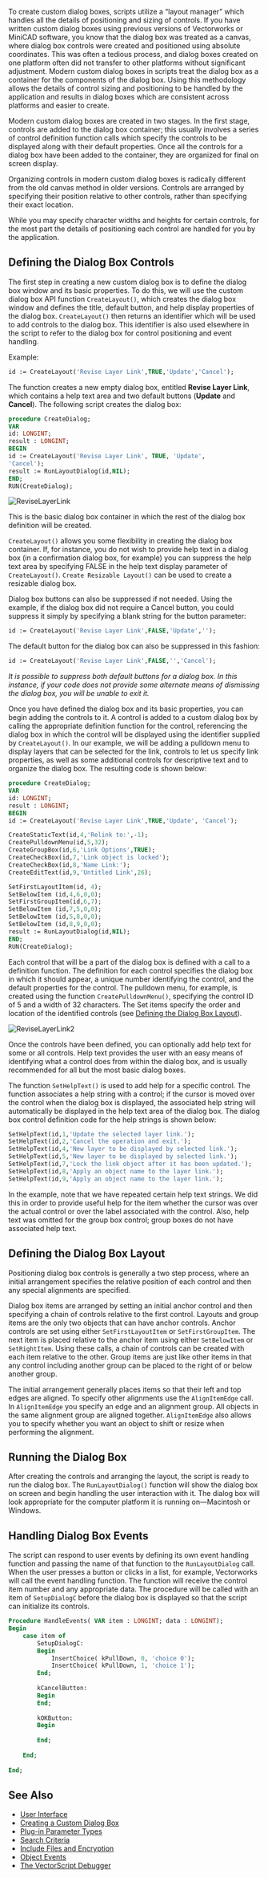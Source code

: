 To create custom dialog boxes, scripts utilize a “layout manager” which handles all the details of positioning and
sizing of controls. If you have written custom dialog boxes using previous versions of Vectorworks or MiniCAD
software, you know that the dialog box was treated as a canvas, where dialog box controls were created and
positioned using absolute coordinates. This was often a tedious process, and dialog boxes created on one platform
often did not transfer to other platforms without significant adjustment. Modern custom dialog boxes in scripts treat
the dialog box as a container for the components of the dialog box. Using this methodology allows the details of
control sizing and positioning to be handled by the application and results in dialog boxes which are consistent across
platforms and easier to create.

Modern custom dialog boxes are created in two stages. In the first stage, controls are added to the dialog box
container; this usually involves a series of control definition function calls which specify the controls to be displayed
along with their default properties. Once all the controls for a dialog box have been added to the container, they are
organized for final on screen display.

Organizing controls in modern custom dialog boxes is radically different from the old canvas method in older
versions. Controls are arranged by specifying their position relative to other controls, rather than specifying their exact
location.

While you may specify character widths and heights for certain controls, for the most part the details of positioning
each control are handled for you by the application.

## Defining the Dialog Box Controls

The first step in creating a new custom dialog box is to define the dialog box window and its basic properties. To do
this, we will use the custom dialog box API function `CreateLayout()`, which creates the dialog box window and
defines the title, default button, and help display properties of the dialog box. `CreateLayout()` then returns an
identifier which will be used to add controls to the dialog box. This identifier is also used elsewhere in the script to
refer to the dialog box for control positioning and event handling.

Example:

```pascal
id := CreateLayout('Revise Layer Link',TRUE,'Update','Cancel');
```

The function creates a new empty dialog box, entitled **Revise Layer Link**, which contains a help text area and two
default buttons (**Update** and **Cancel**). The following script creates the dialog box:

```pascal
procedure CreateDialog;
VAR
id: LONGINT;
result : LONGINT;
BEGIN
id := CreateLayout('Revise Layer Link', TRUE, 'Update',
'Cancel');
result := RunLayoutDialog(id,NIL);
END;
RUN(CreateDialog);
```

![ReviseLayerLink](images/ReviseLayerLink.png)

This is the basic dialog box container in which the rest of the dialog box definition will be created.

`CreateLayout()` allows you some flexibility in creating the dialog box container. If, for instance, you do not wish to
provide help text in a dialog box (in a confirmation dialog box, for example) you can suppress the help text area by
specifying FALSE in the help text display parameter of `CreateLayout()`. `Create Resizable Layout()` can be
used to create a resizable dialog box.

Dialog box buttons can also be suppressed if not needed. Using the example, if the dialog box did not require a Cancel
button, you could suppress it simply by specifying a blank string for the button parameter:

```pascal
id := CreateLayout('Revise Layer Link',FALSE,'Update','');
```

The default button for the dialog box can also be suppressed in this fashion:

```pascal
id := CreateLayout('Revise Layer Link',FALSE,'','Cancel');
```

*It is possible to suppress both default buttons for a dialog box. In this instance, if your code does not provide
some alternate means of dismissing the dialog box, you will be unable to exit it.*

Once you have defined the dialog box and its basic properties, you can begin adding the controls to it. A control is
added to a custom dialog box by calling the appropriate definition function for the control, referencing the dialog box
in which the control will be displayed using the identifier supplied by `CreateLayout()`. In our example, we will be
adding a pulldown menu to display layers that can be selected for the link, controls to let us specify link properties, as
well as some additional controls for descriptive text and to organize the dialog box. The resulting code is shown
below:

```pascal
procedure CreateDialog;
VAR
id: LONGINT;
result : LONGINT;
BEGIN
id := CreateLayout('Revise Layer Link',TRUE,'Update', 'Cancel');

CreateStaticText(id,4,'Relink to:',-1);
CreatePulldownMenu(id,5,32);
CreateGroupBox(id,6,'Link Options',TRUE);
CreateCheckBox(id,7,'Link object is locked');
CreateCheckBox(id,8,'Name Link:');
CreateEditText(id,9,'Untitled Link',26);

SetFirstLayoutItem(id, 4);
SetBelowItem (id,4,6,0,0);
SetFirstGroupItem(id,6,7);
SetBelowItem (id,7,5,0,0);
SetBelowItem (id,5,8,0,0);
SetBelowItem (id,8,9,0,0);
result := RunLayoutDialog(id,NIL);
END;
RUN(CreateDialog);
```

Each control that will be a part of the dialog box is defined with a call to a definition function. The definition for each
control specifies the dialog box in which it should appear, a unique number identifying the control, and the default
properties for the control. The pulldown menu, for example, is created using the function `CreatePulldownMenu()`,
specifying the control ID of 5 and a width of 32 characters. The Set items specify the order and location of the
identified controls (see [Defining the Dialog Box Layout](#defining-the-dialog-box-layout)).

![ReviseLayerLink2](images/ReviseLayerLink2.png)

Once the controls have been defined, you can optionally add help text for some or all controls. Help text provides the
user with an easy means of identifying what a control does from within the dialog box, and is usually recommended
for all but the most basic dialog boxes.

The function `SetHelpText()` is used to add help for a specific control. The function associates a help string with a
control; if the cursor is moved over the control when the dialog box is displayed, the associated help string will
automatically be displayed in the help text area of the dialog box. The dialog box control definition code for the help
strings is shown below:

```pascal
SetHelpText(id,1,'Update the selected layer link.');
SetHelpText(id,2,'Cancel the operation and exit.');
SetHelpText(id,4,'New layer to be displayed by selected link.');
SetHelpText(id,5,'New layer to be displayed by selected link.');
SetHelpText(id,7,'Lock the link object after it has been updated.');
SetHelpText(id,8,'Apply an object name to the layer link.');
SetHelpText(id,9,'Apply an object name to the layer link.');
```

In the example, note that we have repeated certain help text strings. We did this in order to provide useful help for the
item whether the cursor was over the actual control or over the label associated with the control. Also, help text was
omitted for the group box control; group boxes do not have associated help text.

## Defining the Dialog Box Layout

Positioning dialog box controls is generally a two step process, where an initial arrangement specifies the relative
position of each control and then any special alignments are specified.

Dialog box items are arranged by setting an initial anchor control and then specifying a chain of controls relative to the
first control. Layouts and group items are the only two objects that can have anchor controls. Anchor controls are set
using either `SetFirstLayoutItem` or `SetFirstGroupItem`. The next item is placed relative to the anchor item
using either `SetBelowItem` or `SetRightItem`. Using these calls, a chain of controls can be created with each item
relative to the other. Group items are just like other items in that any control including another group can be placed to
the right of or below another group.

The initial arrangement generally places items so that their left and top edges are aligned. To specify other alignments
use the `AlignItemEdge` call. In `AlignItemEdge` you specify an edge and an alignment group. All objects in the
same alignment group are aligned together. `AlignItemEdge` also allows you to specify whether you want an object
to shift or resize when performing the alignment.

## Running the Dialog Box

After creating the controls and arranging the layout, the script is ready to run the dialog box. The
`RunLayoutDialog()` function will show the dialog box on screen and begin handling the user interaction with it.
The dialog box will look appropriate for the computer platform it is running on—Macintosh or Windows.

## Handling Dialog Box Events

The script can respond to user events by defining its own event handling function and passing the name of that
function to the `RunLayoutDialog` call. When the user presses a button or clicks in a list, for example, Vectorworks
will call the event handling function. The function will receive the control item number and any appropriate data. The
procedure will be called with an item of `SetupDialogC` before the dialog box is displayed so that the script can
initialize its controls.

```pascal
Procedure HandleEvents( VAR item : LONGINT; data : LONGINT);
Begin
	case item of
		SetupDialogC:
		Begin
			InsertChoice( kPullDown, 0, 'choice 0');
			InsertChoice( kPullDown, 1, 'choice 1');
		End;
		
		kCancelButton:
		Begin
		End;
		
		kOKButton:
		Begin
		
		End;
		
	End;
	
End;
```

## See Also
* [User Interface](User%20Interface.md)
* [Creating a Custom Dialog Box](Creating%20a%20Custom%20Dialog%20Box.md)
* [Plug-in Parameter Types](Plug-in%20Parameter%20Types.md)
* [Search Criteria](Search%20Criteria.md)
* [Include Files and Encryption](Include%20Files%20and%20Encryption.md)
* [Object Events](Object%20Events.md)
* [The VectorScript Debugger](The%20VectorScript%20Debugger.md)
